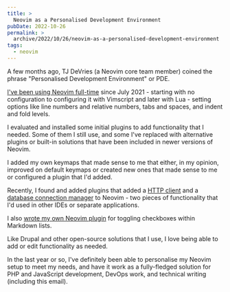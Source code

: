 ```yaml
---
title: >
  Neovim as a Personalised Development Environment
pubDate: 2022-10-26
permalink: >
  archive/2022/10/26/neovim-as-a-personalised-development-environment
tags:
  - neovim
---
```


A few months ago, TJ DeVries (a Neovim core team member) coined the phrase "Personalised Development Environment" or PDE.

[I've been using Neovim full-time](https://www.oliverdavies.uk/blog/going-full-vim) since July 2021 - starting with no configuration to configuring it with Vimscript and later with Lua - setting options like line numbers and relative numbers, tabs and spaces, and indent and fold levels.


I evaluated and installed some initial plugins to add functionality that I needed. Some of them I still use, and some I've replaced with alternative plugins or built-in solutions that have been included in newer versions of Neovim.

I added my own keymaps that made sense to me that either, in my opinion, improved on default keymaps or created new ones that made sense to me or configured a plugin that I'd added.

Recently, I found and added plugins that added a [HTTP client](https://github.com/rest-nvim/rest.nvim) and a [database connection manager](https://github.com/kristijanhusak/vim-dadbod-ui) to Neovim - two pieces of functionality that I'd used in other IDEs or separate applications.

I also [wrote my own Neovim plugin](https://github.com/opdavies/toggle-checkbox.nvim) for toggling checkboxes within Markdown lists.

Like Drupal and other open-source solutions that I use, I love being able to add or edit functionality as needed.

In the last year or so, I've definitely been able to personalise my Neovim setup to meet my needs, and have it work as a fully-fledged solution for PHP and JavaScript development, DevOps work, and technical writing (including this email).
